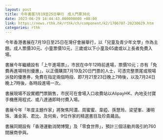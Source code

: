 ```yaml
---
layout: post
title: 今年書展7月19至25日舉行　成人門票30元
date: 2023-06-29 14:44:43.000000000 +08:00
link: https://news.rthk.hk/rthk/ch/component/k2/1706787-20230629.htm
categories: rthk
---
```


今年香港書展在7月19日至25日在灣仔會展舉行，以「兒童及青少年文學」作為主題。成人票價30元、小童票價10元，三歲或以下小童及65歲或以上長者免費入場。

書展今年繼續設有「上午進場票」，市民在中午12時前進場，票價10元；亦有「免費再進場特別優惠」，以正價購買7月19及20日門票的人士，可憑完整票尾或現場派發的優惠券，免費在指定兩個時段、即7月21至23日晚上7時後，以及7月24日晚上7時後，各時段進場一次。

書展現場不設實體門票銷售，市民可在會場入口收費站以AlipayHK、內地支付寶手機應用程式、或八達通即時付費入場。

書展今年「年度主題作家」將聚焦阿濃、周蜜蜜、韋婭、孫慧玲、梁望峯、潘明珠、潘金英、君比、及何紫，9位作家的精選書目及珍貴藏品。

書展同期設有「香港運動消閒博覽」及「零食世界」，預計三個活動共吸引約760間展商參與。
